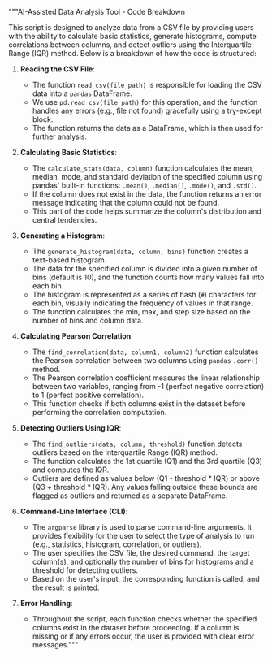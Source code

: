 """AI-Assisted Data Analysis Tool - Code Breakdown

This script is designed to analyze data from a CSV file by providing users with the ability to calculate basic statistics, generate histograms, compute correlations between columns, and detect outliers using the Interquartile Range (IQR) method. Below is a breakdown of how the code is structured:

1. **Reading the CSV File**:
   - The function `read_csv(file_path)` is responsible for loading the CSV data into a `pandas` DataFrame.
   - We use `pd.read_csv(file_path)` for this operation, and the function handles any errors (e.g., file not found) gracefully using a try-except block.
   - The function returns the data as a DataFrame, which is then used for further analysis.

2. **Calculating Basic Statistics**:
   - The `calculate_stats(data, column)` function calculates the mean, median, mode, and standard deviation of the specified column using pandas' built-in functions: `.mean()`, `.median()`, `.mode()`, and `.std()`.
   - If the column does not exist in the data, the function returns an error message indicating that the column could not be found.
   - This part of the code helps summarize the column's distribution and central tendencies.

3. **Generating a Histogram**:
   - The `generate_histogram(data, column, bins)` function creates a text-based histogram.
   - The data for the specified column is divided into a given number of bins (default is 10), and the function counts how many values fall into each bin.
   - The histogram is represented as a series of hash (`#`) characters for each bin, visually indicating the frequency of values in that range.
   - The function calculates the min, max, and step size based on the number of bins and column data.

4. **Calculating Pearson Correlation**:
   - The `find_correlation(data, column1, column2)` function calculates the Pearson correlation between two columns using `pandas` `.corr()` method.
   - The Pearson correlation coefficient measures the linear relationship between two variables, ranging from -1 (perfect negative correlation) to 1 (perfect positive correlation).
   - This function checks if both columns exist in the dataset before performing the correlation computation.

5. **Detecting Outliers Using IQR**:
   - The `find_outliers(data, column, threshold)` function detects outliers based on the Interquartile Range (IQR) method.
   - The function calculates the 1st quartile (Q1) and the 3rd quartile (Q3) and computes the IQR.
   - Outliers are defined as values below (Q1 - threshold * IQR) or above (Q3 + threshold * IQR). Any values falling outside these bounds are flagged as outliers and returned as a separate DataFrame.

6. **Command-Line Interface (CLI)**:
   - The `argparse` library is used to parse command-line arguments. It provides flexibility for the user to select the type of analysis to run (e.g., statistics, histogram, correlation, or outliers).
   - The user specifies the CSV file, the desired command, the target column(s), and optionally the number of bins for histograms and a threshold for detecting outliers.
   - Based on the user's input, the corresponding function is called, and the result is printed.

7. **Error Handling**:
   - Throughout the script, each function checks whether the specified columns exist in the dataset before proceeding. If a column is missing or if any errors occur, the user is provided with clear error messages."""
